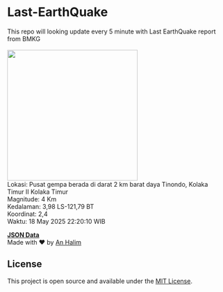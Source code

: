 # Last-EarthQuake
This repo will looking update every 5 minute with Last EarthQuake report from BMKG
<br>
<br>
<img src="undefined" width="300"/>
<br>
Lokasi: Pusat gempa berada di darat 2 km barat daya Tinondo, Kolaka Timur  II Kolaka Timur <br>
Magnitude: 4 Km <br>
Kedalaman: 3,98 LS-121,79 BT <br>
Koordinat: 2,4 <br>
Waktu: 18 May 2025 22:20:10 WIB <br>

<a href="./data/data.json">**JSON Data**</a>
<br>
Made with ❤️ by <a href="https://github.com/an-halim">An Halim</a>
## License

This project is open source and available under the [MIT License](LICENSE).
